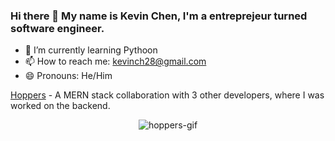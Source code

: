 ### Hi there 👋 My name is Kevin Chen, I'm a entreprejeur turned software engineer.

- 🌱 I’m currently learning Pythoon
- 📫 How to reach me: kevinch28@gmail.com
- 😄 Pronouns: He/Him

<a href="https://github.com/JonJWong/Hoppers" target="_blank" rel="noopener noreferrer">Hoppers</a> - A MERN stack collaboration with 3 other developers, where I was worked on the backend.
<p align="center">
  <img src="https://media.giphy.com/media/rb46Dl0AReltUxR5ED/giphy.gif" alt="hoppers-gif"></img>
</p>
